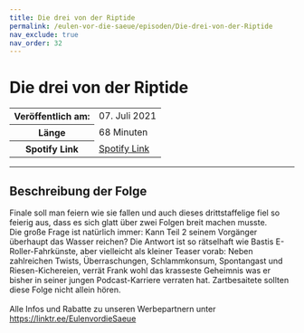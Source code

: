 ```yaml
---
title: Die drei von der Riptide
permalink: /eulen-vor-die-saeue/episoden/Die-drei-von-der-Riptide
nav_exclude: true
nav_order: 32
---
```


# Die drei von der Riptide
<table class="resp-table dcf-table dcf-table-responsive dcf-table-bordered dcf-table-striped dcf-w-100%">
                    <tbody>
                        <tr>
                            <th scope="row">Veröffentlich am:</th>
                            <td data-label="Veröffentlich am:">07. Juli 2021</td>
                        </tr>
                        <tr>
                            <th scope="row">Länge </th>
                            <td data-label="Länge ">68 Minuten</td>
                        </tr><tr>
                                <th scope="row">Spotify Link</th>
                                <td data-label="Spotify Link"><a href="https://open.spotify.com/episode/3Nie1nTvDeY3EzBmRQFskk">Spotify Link</a></td>
                            </tr></tbody>
                </table>

***

## Beschreibung der Folge

<div>
Finale soll man feiern wie sie fallen und auch dieses drittstaffelige fiel so feierig aus, dass es sich glatt über zwei Folgen breit machen musste. <br> Die große Frage ist natürlich immer: Kann Teil 2 seinem Vorgänger überhaupt das Wasser reichen? Die Antwort ist so rätselhaft wie Bastis E-Roller-Fahrkünste, aber vielleicht als kleiner Teaser vorab: Neben zahlreichen Twists, Überraschungen, Schlammkonsum, Spontangast und Riesen-Kichereien, verrät Frank wohl das krasseste Geheimnis was er bisher in seiner jungen Podcast-Karriere verraten hat. Zartbesaitete sollten diese Folge nicht allein hören. <br>  <br> Alle Infos und Rabatte zu unseren Werbepartnern unter <a href="https://linktr.ee/EulenvordieSaeue">https://linktr.ee/EulenvordieSaeue</a>  
</div>

